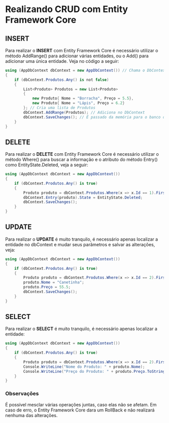 ﻿
# Realizando CRUD com Entity Framework Core

## INSERT
Para realizar o **INSERT** com Entity Framework Core é necessário utilizar o método AddRange() para adicionar várias entidades, ou o Add() para adicionar uma única entidade.
Veja no código a seguir:
```csharp
using (AppDbContext dbContext = new AppDbContext()) // Chama o DbContext
{
    if (dbContext.Produtos.Any() is not false)
    {
        List<Produto> Produtos = new List<Produto>
        {
            new Produto{ Nome = "Borracha", Preço = 5.5},
            new Produto{ Nome = "Lápis", Preço = 6.2}
        }; // Cria uma lista de Produtos
        dbContext.AddRange(Produtos); // Adiciona no DbContext
        dbContext.SaveChanges(); // É passado da memória para o banco de dados
    }
}
```

## DELETE
Para realizar o **DELETE** com Entity Framework Core é necessário utilizar o método Where() para buscar a informação e o atributo do método Entry() como EntityState.Deleted, veja a seguir:
```csharp
using (AppDbContext dbContext = new AppDbContext())
{
    if (dbContext.Produtos.Any() is true)
    {
        Produto produto = dbContext.Produtos.Where(x => x.Id == 1).FirstOrDefault();
        dbContext.Entry(produto).State = EntityState.Deleted;
        dbContext.SaveChanges();
    }
}
```

## UPDATE
Para realizar o **UPDATE** é muito tranquilo, é necessário apenas localizar a entidade no dbContext e mudar seus parâmetros e salvar as alterações, veja:
```csharp
using (AppDbContext dbContext = new AppDbContext())
{
    if (dbContext.Produtos.Any() is true)
    {
        Produto produto = dbContext.Produtos.Where(x => x.Id == 2).FirstOrDefault();
        produto.Nome = "Canetinha";
        produto.Preço = 55.5;
        dbContext.SaveChanges();
    }
}
```

## SELECT 
Para realizar o **SELECT** é muito tranquilo, é necessário apenas localizar a entidade:
```csharp
using (AppDbContext dbContext = new AppDbContext())
{
    if (dbContext.Produtos.Any() is true)
    {
        Produto produto = dbContext.Produtos.Where(x => x.Id == 2).FirstOrDefault();
        Console.WriteLine("Nome do Produto: " + produto.Nome);
        Console.WriteLine("Preço do Produto: " + produto.Preço.ToString());
    }
}
```


### Observações
É possível mesclar várias operações juntas, caso elas não se afetam. Em caso de erro, o Entity Framework Core dara um RollBack e não realizará nenhuma das alterações.